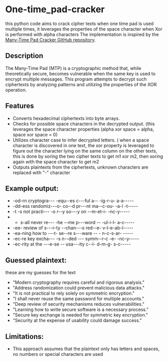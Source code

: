 # One-time_pad-cracker
this python code aims to crack cipher texts when one time pad is used multiple times, it leverages the properties of the space character when Xor is performed with alpha characters
The implementation is inspired by the [Many-Time Pad Cracker GitHub repository](https://github.com/riki95/Many-Time-Pad-Cracker/blob/master/cracker.py).

## Description

The Many-Time Pad (MTP) is a cryptographic method that, while theoretically secure, becomes vulnerable when the same key is used to encrypt multiple messages. This program attempts to decrypt such ciphertexts by analyzing patterns and utilizing the properties of the XOR operation.

## Features

- Converts hexadecimal ciphertexts into byte arrays.
- Checks for possible space characters in the decrypted output. (this leverages the space character properties (alpha xor space = alpha, space xor space = 0)
- Utilizes character case to infer decrypted letters. ( when a space character is discovered in one text, the xor property is leveraged to figure out the character lying on the same column on the other texts, this is done by xoring the two cipher texts to get m1 xor m2, then xoring again with the space character to get m2
- Outputs plaintexts from the ciphertexts, unknown characters are replaced with "-" character

 ## Example output:
 - -od-rn cryptogra--- -equ--es c---ful a-- -ig-r-u- a-a-----
- -dd-ess randomiz---o- co--d pr---nt ma--c-ou- -a-l -t-----
- -t -s not practi--- -o r--y so---y on --m-et-i- -nc-y-----
- -  s-all never re--- -he --me p---word -- -ul-i-l- a-c-----
- -ee- review of s---r-ty --chan---s red--e- v-l-e-ab-l-----
- -ea-ning how to ---t- se--re s---ware -- - n-c-s-ar- -----
- -ec-re key excha--- -s n--ded --- symm--r-c -e- -nc-y-----
- -ec-rity at the ---e-se -- usa---ity c--l- d-m-g- s-c-----

## Guessed plaintext: 
these are my guesses for the text
- "Modern cryptography requires careful and rigorous analysis."
- "Address randomization could prevent malicious data attacks."
- "It is not practical to rely solely on symmetric encryption."
- "I shall never reuse the same password for multiple accounts."
- "Deep review of security mechanisms reduces vulnerabilities."
- "Learning how to write secure software is a necessary process."
- "Secure key exchange is needed for symmetric key encryption."
- "Security at the expense of usability could damage success."

 ## Limitations:

 - This approach assumes that the plaintext only has letters and spaces, no numbers or special characters are used
